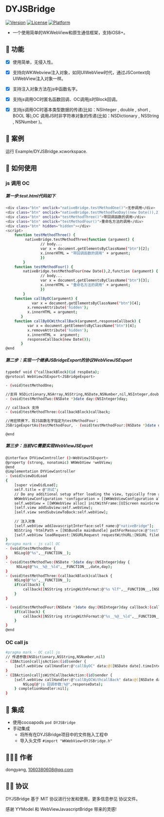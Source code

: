 # DYJSBridge

[![Version](https://img.shields.io/cocoapods/v/DYJSBridge.svg?style=flat)](https://cocoapods.org/pods/DYJSBridge)
[![License](https://img.shields.io/cocoapods/l/DYJSBridge.svg?style=flat)](https://cocoapods.org/pods/DYJSBridge)
[![Platform](https://img.shields.io/cocoapods/p/DYJSBridge.svg?style=flat)](https://cocoapods.org/pods/DYJSBridge)  

* 一个使用简单的WKWebView和原生通信框架，支持iOS8+。


## 🌟 功能
- [x] 使用简单，无侵入性。
- [x] 支持向WKWebview注入对象，如同UIWebView时代，通过JSContext向UIWebView注入对象一样。
- [x] 支持注入对象方法在js中函数名字。
- [x] 支持js调用OC时匿名函数回调、OC调用js时Block回调。
- [x] 支持js调用OC时基本类型数据的传递(比如：NSInteger , double , short , BOOL 等),OC 调用JS时非字符串对象的传递(比如：NSDictionary , NSString , NSNumber )。


## 🔮 案例

运行 Example/DYJSBridge.xcworkspace.

## 🐒 如何使用
### js 调用 OC
##### 第一步:test.html代码如下
```bash
<div class="btn" onclick="nativeBridge.testMethodOne()">无参调用</div>
<div class="btn" onclick="nativeBridge.testMethodTwoDay((new Date()),2)">带普通参调用</div>
<div class="btn" onclick="testMethodThree()">带回调函数的调用</div>
<div class="btn" onclick="testMethodFour()">重命名方法的调用</div>
<div class="btn" hidden="hidden"></div>
<script>
	function testMethodThree() {
		 nativeBridge.testMethodThree(function (argument) {
				// body...
				var x = document.getElementsByClassName("btn")[2];
				x.innerHTML = "带回调函数的调用" + argument;
				})
        }
	function testMethodFour() {
		nativeBridge.testMethodFour(new Date(),2,function (argument) {
				// body...
				var x = document.getElementsByClassName("btn")[3];
				x.innerHTML = "重命名方法的调用" + argument;
				})
        }
	function callByOC(argument) {
			var x = document.getElementsByClassName("btn")[4];
          x.removeAttribute('hidden');
          x.innerHTML = argument;
       }
	function callByOCWithcallBack(argument,responseCallback) {
          var x = document.getElementsByClassName("btn")[4];
          x.removeAttribute('hidden');
          x.innerHTML =  argument;
          responseCallback(new Date());
       }
@end
```
##### 第二步：实现一个继承JSBridgeExport的协议WebViewJSExport
```bash
typedef void (^callbackBlock)(id respData);
@protocol WebViewJSExport<JSBridgeExport>

- (void)testMethodOne;

//支持 NSDictionary,NSArray,NSString,NSDate,NSNumber,nil,NSInteger,double,short,BOOL等
- (void)testMethodTwo:(NSDate *)date day:(NSInteger)day;

// callback 支持
- (void)testMethodThree:(callbackBlock)callback;

//用宏转换下，将JS函数名字指定为testMethodFour；
JSBrigeExportAs(testMethodFour, - (void)testMethodFour:(NSDate *)date day:(NSInteger)day callback:(callbackBlock)callback);

@end

```
##### 第三步：当前VC需要实现WebViewJSExport

```bash
@interface DYViewController ()<WebViewJSExport>
@property (strong, nonatomic) WKWebView *webView;
@end
@implementation DYViewController
- (void)viewDidLoad
{
    [super viewDidLoad];
    self.title = @"测试";
	// Do any additional setup after loading the view, typically from a nib.
    WKWebViewConfiguration *configuration = [[WKWebViewConfiguration alloc] init];
    self.webView = [[WKWebView alloc] initWithFrame:[UIScreen mainScreen].bounds configuration:configuration];
    [self.view addSubview:self.webView];
    [self.view sendSubviewToBack:self.webView];
    
    // 注入对象
    [self.webView addJavascriptInterface:self name:@"nativeBridge"];
    NSString *htmlPath = [[NSBundle mainBundle] pathForResource:@"test" ofType:@"html"];
    [self.webView loadRequest:[NSURLRequest requestWithURL:[NSURL fileURLWithPath:htmlPath]]];
}
#pragma mark - js call OC
- (void)testMethodOne {
    NSLog(@"%s",__FUNCTION__);
}
- (void)testMethodTwo:(NSDate *)date day:(NSInteger)day {
     NSLog(@"%s__%@__%ld",__FUNCTION__,date,day);
}
- (void)testMethodThree:(callbackBlock)callback {
    NSLog(@"%s",__FUNCTION__);
    if(callback) {
        callback([NSString stringWithFormat:@"%s %lf",__FUNCTION__,[NSDate date].timeIntervalSince1970]);
    }
}

- (void)testMethodFour:(NSDate *)date day:(NSInteger)day callback:(callbackBlock)callback {
    if(callback) {
        callback([NSString stringWithFormat:@"%s__%@__%ld",__FUNCTION__,date,day]);
    }
}
@end
```

### OC call js
```bash
#pragma mark - OC call js
// 传递参数(NSDictionary,NSString,NSNumber,nil)
- (IBAction)calljsAction:(id)sender {
    [self.webView callHandler:@"callByOC" data:@([NSDate date].timeIntervalSince1970) callback:nil completionHandler:nil];
}
- (IBAction)calljsWithCallbackAction:(id)sender {
    [self.webView callHandler:@"callByOCWithcallBack" data:@([NSDate date].timeIntervalSince1970) callback:^(id  _Nonnull responseData) {
        NSLog(@"js 回调参数:%@",responseData);
    } completionHandler:nil];
}
```


## 📲 集成
 * 使用cocoapods `pod DYJSBridge`
 * 手动集成
	* 将所有在DYJSBridge项目中的文件拖入工程中
	* 导入头文件 `#import "WKWebView+DYJSBridge.h"`


## 👨🏻‍💻 作者

dongyang, 1060380608@qq.com

## 👮🏻 协议

DYJSBridge 基于 MIT 协议进行分发和使用，更多信息参见 协议文件。

感谢 YYModel 和 WebViewJavascriptBridge 带来的灵感!